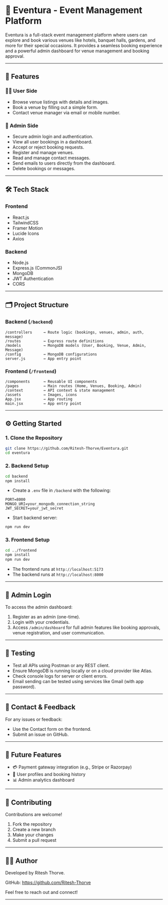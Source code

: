 # 🎉 Eventura - Event Management Platform

Eventura is a full-stack event management platform where users can explore and book various venues like hotels, banquet halls, gardens, and more for their special occasions. It provides a seamless booking experience and a powerful admin dashboard for venue management and booking approval.

---

## 🌟 Features

### 🧑‍💼 User Side
- Browse venue listings with details and images.
- Book a venue by filling out a simple form.
- Contact venue manager via email or mobile number.

### 🔐 Admin Side
- Secure admin login and authentication.
- View all user bookings in a dashboard.
- Accept or reject booking requests.
- Register and manage venues.
- Read and manage contact messages.
- Send emails to users directly from the dashboard.
- Delete bookings or messages.

---

## 🛠️ Tech Stack

### Frontend
- React.js
- TailwindCSS
- Framer Motion
- Lucide Icons
- Axios

### Backend
- Node.js
- Express.js (CommonJS)
- MongoDB   
- JWT Authentication
- CORS

---

## 🗂️ Project Structure

### Backend (`/backend`)
```
/controllers     → Route logic (bookings, venues, admin, auth, message)
/routes          → Express route definitions
/models          → MongoDB models (User, Booking, Venue, Admin, Message)
/config          → MongoDB configurations
server.js        → App entry point
```

### Frontend (`/frontend`)
```
/components      → Reusable UI components
/pages           → Main routes (Home, Venues, Booking, Admin)
/context         → API context & state management
/assets          → Images, icons
App.jsx          → App routing
main.jsx         → App entry point
```

---

## ⚙️ Getting Started

### 1. Clone the Repository
```bash
git clone https://github.com/Ritesh-Thorve/Eventura.git
cd eventura
```

### 2. Backend Setup
```bash
cd backend
npm install
```

- Create a `.env` file in `/backend` with the following:
```env
PORT=8000
MONGO_URI=your_mongodb_connection_string
JWT_SECRET=your_jwt_secret 
```

- Start backend server:
```bash
npm run dev
```

### 3. Frontend Setup
```bash
cd ../frontend
npm install
npm run dev
```

- The frontend runs at `http://localhost:5173`
- The backend runs at `http://localhost:8000`

---

## 🔐 Admin Login

To access the admin dashboard:
1. Register as an admin (one-time).
2. Login with your credentials.
3. Access `/admin/dashboard` for full admin features like booking approvals, venue registration, and user communication.

---

## 🧪 Testing

- Test all APIs using Postman or any REST client.
- Ensure MongoDB is running locally or on a cloud provider like Atlas.
- Check console logs for server or client errors.
- Email sending can be tested using services like Gmail (with app password).

---

## 📩 Contact & Feedback

For any issues or feedback:
- Use the Contact form on the frontend.
- Submit an issue on GitHub. 

---

## 🚀 Future Features

- 💳 Payment gateway integration (e.g., Stripe or Razorpay)
- 👤 User profiles and booking history
- 📊 Admin analytics dashboard

---

## 🙌 Contributing

Contributions are welcome!
1. Fork the repository
2. Create a new branch
3. Make your changes
4. Submit a pull request

---

## 🙋‍♂️ Author

Developed by Ritesh Thorve.

GitHub: https://github.com/Ritesh-Thorve

Feel free to reach out and connect!

---

